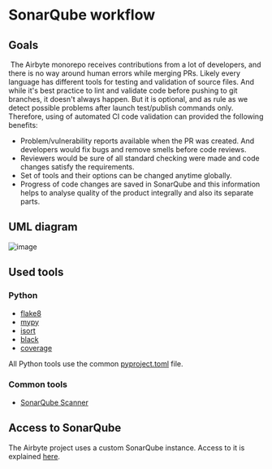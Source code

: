 # SonarQube workflow

## Goals
&nbsp;The Airbyte monorepo receives contributions from a lot of developers, and there is no way around human errors while merging PRs.
Likely every language has different tools for testing and validation of source files. And while it's best practice to lint and validate code before pushing to git branches, it doesn't always happen.
But it is optional, and as rule as we detect possible problems after launch test/publish commands only. Therefore, using of automated CI code validation can  provided the following benefits:
* Problem/vulnerability reports available when the PR was created. And developers would fix bugs and remove smells before code reviews.
* Reviewers would be sure of all standard checking were made and code changes satisfy the requirements.
* Set of tools and their options can be changed anytime globally.
* Progress of code changes are saved in SonarQube and this information helps to analyse quality of the product  integrally and also its separate parts.


## UML diagram 
![image](https://user-images.githubusercontent.com/11213273/149561440-0aceaa30-8f82-4e5b-9ee5-77bdcfd87695.png)


## Used tools
### Python
* [flake8](https://flake8.pycqa.org/en/stable/)
* [mypy](https://mypy.readthedocs.io/en/stable/)
* [isort](https://pycqa.github.io/isort/)
* [black](https://black.readthedocs.io/en/stable/)
* [coverage](https://coverage.readthedocs.io/en/6.2/)

All Python tools use the common [pyproject.toml](https://github.com/airbytehq/airbyte/blob/master/pyproject.toml) file.

### Common tools
* [SonarQube Scanner](https://docs.sonarqube.org/latest/analysis/scan/sonarscanner/)

## Access to SonarQube
The Airbyte project uses a custom SonarQube instance. Access to it is explained [here](https://github.com/airbytehq/airbyte-cloud/wiki/IAP-tunnel-to-the-SonarQube-instance).
